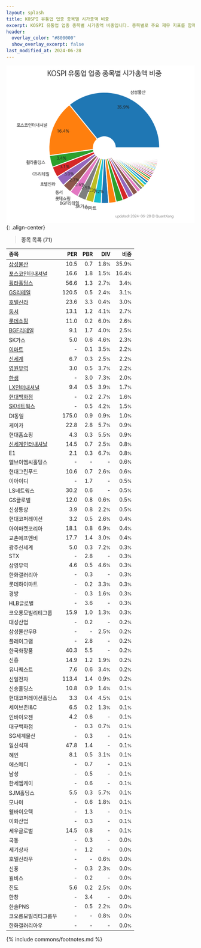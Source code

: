 ```yaml
---
layout: splash
title: KOSPI 유통업 업종 종목별 시가총액 비중
excerpt: KOSPI 유통업 업종 종목별 시가총액 비중입니다. 종목별로 주요 재무 지표를 함께 표시합니다.
header:
  overlay_color: "#800000"
  show_overlay_excerpt: false
last_modified_at: 2024-06-28
---
```



![KOSPI 유통업 업종 종목별 시가총액 비중](/stats/sector/images/kospi_업종_유통업_종목.png){: .align-center}


> **종목 목록 (71)**<a id="list"></a>

| **종목** | **PER** | **PBR** | **DIV** | **비중** |
| :------- | ------: | ------: | ------: | -------: |
| [삼성물산](/028260/) | 10.5 | 0.7 | 1.8<small>%</small> | 35.9<small>%</small> |
| [포스코인터내셔널](/047050/) | 16.6 | 1.8 | 1.5<small>%</small> | 16.4<small>%</small> |
| [휠라홀딩스](/081660/) | 56.6 | 1.3 | 2.7<small>%</small> | 3.4<small>%</small> |
| [GS리테일](/007070/) | 120.5 | 0.5 | 2.4<small>%</small> | 3.1<small>%</small> |
| [호텔신라](/008770/) | 23.6 | 3.3 | 0.4<small>%</small> | 3.0<small>%</small> |
| [동서](/026960/) | 13.1 | 1.2 | 4.1<small>%</small> | 2.7<small>%</small> |
| [롯데쇼핑](/023530/) | 11.0 | 0.2 | 6.0<small>%</small> | 2.6<small>%</small> |
| [BGF리테일](/282330/) | 9.1 | 1.7 | 4.0<small>%</small> | 2.5<small>%</small> |
| SK가스 | 5.0 | 0.6 | 4.6<small>%</small> | 2.3<small>%</small> |
| [이마트](/139480/) | - | 0.1 | 3.5<small>%</small> | 2.2<small>%</small> |
| [신세계](/004170/) | 6.7 | 0.3 | 2.5<small>%</small> | 2.2<small>%</small> |
| [영원무역](/111770/) | 3.0 | 0.5 | 3.7<small>%</small> | 2.2<small>%</small> |
| [한샘](/009240/) | - | 3.0 | 7.3<small>%</small> | 2.0<small>%</small> |
| [LX인터내셔널](/001120/) | 9.4 | 0.5 | 3.9<small>%</small> | 1.7<small>%</small> |
| [현대백화점](/069960/) | - | 0.2 | 2.7<small>%</small> | 1.6<small>%</small> |
| [SK네트웍스](/001740/) | - | 0.5 | 4.2<small>%</small> | 1.5<small>%</small> |
| DI동일 | 175.0 | 0.9 | 0.9<small>%</small> | 1.0<small>%</small> |
| 케이카 | 22.8 | 2.8 | 5.7<small>%</small> | 0.9<small>%</small> |
| 현대홈쇼핑 | 4.3 | 0.3 | 5.5<small>%</small> | 0.9<small>%</small> |
| [신세계인터내셔날](/031430/) | 14.5 | 0.7 | 2.5<small>%</small> | 0.8<small>%</small> |
| E1 | 2.1 | 0.3 | 6.7<small>%</small> | 0.8<small>%</small> |
| 엘브이엠씨홀딩스 | - | - | - | 0.6<small>%</small> |
| 현대그린푸드 | 10.6 | 0.7 | 2.6<small>%</small> | 0.6<small>%</small> |
| 이아이디 | - | 1.7 | - | 0.5<small>%</small> |
| LS네트웍스 | 30.2 | 0.6 | - | 0.5<small>%</small> |
| GS글로벌 | 12.0 | 0.8 | 0.6<small>%</small> | 0.5<small>%</small> |
| 신성통상 | 3.9 | 0.8 | 2.2<small>%</small> | 0.5<small>%</small> |
| 현대코퍼레이션 | 3.2 | 0.5 | 2.6<small>%</small> | 0.4<small>%</small> |
| 아이마켓코리아 | 18.1 | 0.8 | 6.9<small>%</small> | 0.4<small>%</small> |
| 교촌에프앤비 | 17.7 | 1.4 | 3.0<small>%</small> | 0.4<small>%</small> |
| 광주신세계 | 5.0 | 0.3 | 7.2<small>%</small> | 0.3<small>%</small> |
| STX | - | 2.8 | - | 0.3<small>%</small> |
| 삼영무역 | 4.6 | 0.5 | 4.6<small>%</small> | 0.3<small>%</small> |
| 한화갤러리아 | - | 0.3 | - | 0.3<small>%</small> |
| 롯데하이마트 | - | 0.2 | 3.3<small>%</small> | 0.3<small>%</small> |
| 경방 | - | 0.3 | 1.6<small>%</small> | 0.3<small>%</small> |
| HLB글로벌 | - | 3.6 | - | 0.3<small>%</small> |
| 코오롱모빌리티그룹 | 15.9 | 1.0 | 1.3<small>%</small> | 0.3<small>%</small> |
| 대성산업 | - | 0.2 | - | 0.2<small>%</small> |
| 삼성물산우B | - | - | 2.5<small>%</small> | 0.2<small>%</small> |
| 플레이그램 | - | 2.8 | - | 0.2<small>%</small> |
| 한국화장품 | 40.3 | 5.5 | - | 0.2<small>%</small> |
| 신흥 | 14.9 | 1.2 | 1.9<small>%</small> | 0.2<small>%</small> |
| 유니퀘스트 | 7.6 | 0.6 | 3.4<small>%</small> | 0.2<small>%</small> |
| 신일전자 | 113.4 | 1.4 | 0.9<small>%</small> | 0.2<small>%</small> |
| 신송홀딩스 | 10.8 | 0.9 | 1.4<small>%</small> | 0.1<small>%</small> |
| 현대코퍼레이션홀딩스 | 3.3 | 0.4 | 4.5<small>%</small> | 0.1<small>%</small> |
| 세이브존I&C | 6.5 | 0.2 | 1.3<small>%</small> | 0.1<small>%</small> |
| 인바이오젠 | 4.2 | 0.6 | - | 0.1<small>%</small> |
| 대구백화점 | - | 0.3 | 0.7<small>%</small> | 0.1<small>%</small> |
| SG세계물산 | - | 0.3 | - | 0.1<small>%</small> |
| 일신석재 | 47.8 | 1.4 | - | 0.1<small>%</small> |
| 혜인 | 8.1 | 0.5 | 3.1<small>%</small> | 0.1<small>%</small> |
| 에스메디 | - | 0.7 | - | 0.1<small>%</small> |
| 남성 | - | 0.5 | - | 0.1<small>%</small> |
| 한세엠케이 | - | 0.6 | - | 0.1<small>%</small> |
| SJM홀딩스 | 5.5 | 0.3 | 5.7<small>%</small> | 0.1<small>%</small> |
| 모나미 | - | 0.6 | 1.8<small>%</small> | 0.1<small>%</small> |
| 웰바이오텍 | - | 1.3 | - | 0.1<small>%</small> |
| 이화산업 | - | 0.3 | - | 0.1<small>%</small> |
| 세우글로벌 | 14.5 | 0.8 | - | 0.1<small>%</small> |
| 국동 | - | 0.3 | - | 0.0<small>%</small> |
| 세기상사 | - | 1.2 | - | 0.0<small>%</small> |
| 호텔신라우 | - | - | 0.6<small>%</small> | 0.0<small>%</small> |
| 신풍 | - | 0.3 | 2.3<small>%</small> | 0.0<small>%</small> |
| 윌비스 | - | 0.2 | - | 0.0<small>%</small> |
| 진도 | 5.6 | 0.2 | 2.5<small>%</small> | 0.0<small>%</small> |
| 한창 | - | 3.4 | - | 0.0<small>%</small> |
| 한솔PNS | - | 0.5 | 2.2<small>%</small> | 0.0<small>%</small> |
| 코오롱모빌리티그룹우 | - | - | 0.8<small>%</small> | 0.0<small>%</small> |
| 한화갤러리아우 | - | - | - | 0.0<small>%</small> |

{% include commons/footnotes.md %}